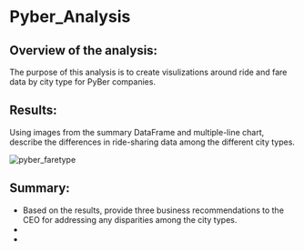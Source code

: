 # Pyber_Analysis
## Overview of the analysis:
The purpose of this analysis is to create visulizations around ride and fare data by city type for PyBer companies.

## Results: 
Using images from the summary DataFrame and multiple-line chart, describe the differences in ride-sharing data among the different city types.

![pyber_faretype](https://user-images.githubusercontent.com/91295881/167280068-7678c738-2c95-4ddb-85d8-8a3068e18a07.png)


## Summary:
- Based on the results, provide three business recommendations to the CEO for addressing any disparities among the city types.
-
-
